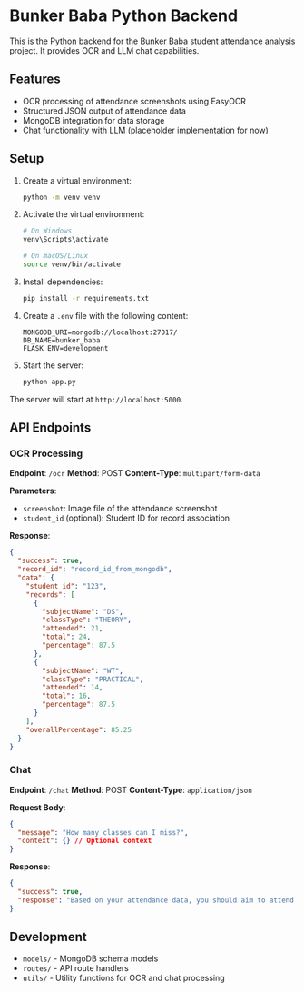 # Bunker Baba Python Backend

This is the Python backend for the Bunker Baba student attendance analysis project. It provides OCR and LLM chat capabilities.

## Features

- OCR processing of attendance screenshots using EasyOCR
- Structured JSON output of attendance data
- MongoDB integration for data storage
- Chat functionality with LLM (placeholder implementation for now)

## Setup

1. Create a virtual environment:
   ```bash
   python -m venv venv
   ```

2. Activate the virtual environment:
   ```bash
   # On Windows
   venv\Scripts\activate
   
   # On macOS/Linux
   source venv/bin/activate
   ```

3. Install dependencies:
   ```bash
   pip install -r requirements.txt
   ```

4. Create a `.env` file with the following content:
   ```
   MONGODB_URI=mongodb://localhost:27017/
   DB_NAME=bunker_baba
   FLASK_ENV=development
   ```

5. Start the server:
   ```bash
   python app.py
   ```

The server will start at `http://localhost:5000`.

## API Endpoints

### OCR Processing

**Endpoint**: `/ocr`
**Method**: POST
**Content-Type**: `multipart/form-data`

**Parameters**:
- `screenshot`: Image file of the attendance screenshot
- `student_id` (optional): Student ID for record association

**Response**:
```json
{
  "success": true,
  "record_id": "record_id_from_mongodb",
  "data": {
    "student_id": "123",
    "records": [
      {
        "subjectName": "DS",
        "classType": "THEORY",
        "attended": 21,
        "total": 24,
        "percentage": 87.5
      },
      {
        "subjectName": "WT",
        "classType": "PRACTICAL",
        "attended": 14,
        "total": 16,
        "percentage": 87.5
      }
    ],
    "overallPercentage": 85.25
  }
}
```

### Chat

**Endpoint**: `/chat`
**Method**: POST
**Content-Type**: `application/json`

**Request Body**:
```json
{
  "message": "How many classes can I miss?",
  "context": {} // Optional context
}
```

**Response**:
```json
{
  "success": true,
  "response": "Based on your attendance data, you should aim to attend more classes to maintain a good percentage."
}
```

## Development

- `models/` - MongoDB schema models
- `routes/` - API route handlers
- `utils/` - Utility functions for OCR and chat processing 
